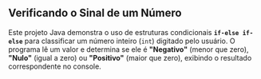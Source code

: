 ## Verificando o Sinal de um Número

Este projeto Java demonstra o uso de estruturas condicionais **`if-else if-else`** para classificar um número inteiro (`int`) digitado pelo usuário. O programa lê um valor e determina se ele é **"Negativo"** (menor que zero), **"Nulo"** (igual a zero) ou **"Positivo"** (maior que zero), exibindo o resultado correspondente no console.
